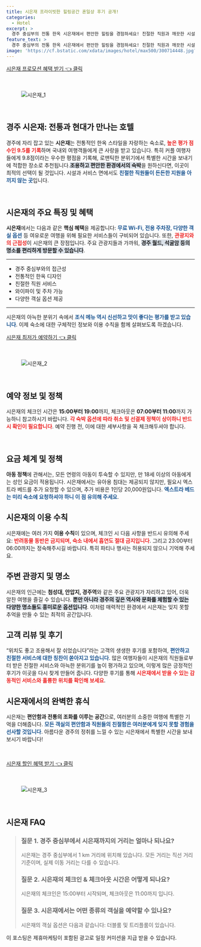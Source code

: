 ```yaml
---
title: 시은재 프라이빗한 힐링공간 혼일상 후기 공개!
categories:
  - Hotel
excerpt: >
  경주 중심부의 전통 한옥 시은재에서 편안한 힐링을 경험하세요! 친절한 직원과 깨끗한 시설 훌륭한 위치가 어우러져 9.5점의 높은 평가를 받았습니다. 지금 방문해보세요!
feature_text: >
  경주 중심부의 전통 한옥 시은재에서 편안한 힐링을 경험하세요! 친절한 직원과 깨끗한 시설 훌륭한 위치가 어우러져 9.5점의 높은 평가를 받았습니다. 지금 방문해보세요!
image: 'https://cf.bstatic.com/xdata/images/hotel/max500/300714448.jpg?k=757fd68fccf5f13f1ea6bd2f5e06dd35898ab2cfe8a71999c0f87da8ca9712a4&o=&hp=1'
---
```


<p><a class="modoo-button" href="https://tinyurl.com/25hy36fl" rel="nofollow noopener">시은재 프로모션 혜택 받기 👈 클릭</a></p><br/>
<figure class="image"><img alt="시은재_1" src="https://cf.bstatic.com/xdata/images/hotel/max1024x768/283803669.jpg?k=24c7dad1e95c580c15693ba3e92c61323a803d5043c96a82a351d6dceadf0fe8&amp;o=&amp;hp=1"/></figure><br/>

<h2 data-ke-size="size26" id="경주_시은재_소개">경주 시은재: 전통과 현대가 만나는 호텔</h2>
<p data-ke-size="size16">경주에 자리 잡고 있는 <b>시은재</b>는 전통적인 한옥 스타일을 자랑하는 숙소로, <b><span style="color: #ee2323;">높은 평가 점수인 9.5를 기록</span></b>하며 국내외 여행객들에게 큰 사랑을 받고 있습니다. 특히 커플 여행자들에게 9.8점이라는 우수한 평점을 기록해, 로맨틱한 분위기에서 특별한 시간을 보내기에 적합한 장소로 추천됩니다.<b><span style="background-color: #21538527;">조용하고 편안한 환경에서의 숙박</span></b>을 원하신다면, 이곳이 최적의 선택이 될 것입니다. 시설과 서비스 면에서도 <b><span style="color: #1a5490;">친절한 직원들이 든든한 지원을 아끼지 않는 곳</span></b>입니다.</p>
<p data-ke-size="size16"> </p>
<h2 data-ke-size="size23" id="시은재_특징">시은재의 주요 특징 및 혜택</h2>
<p data-ke-size="size16"><b>시은재</b>에서는 다음과 같은 <b>핵심 혜택</b>을 제공합니다: <b><span style="color: #1a5490;">무료 Wi-Fi, 전용 주차장, 다양한 객실 옵션</span></b> 등 여유로운 여행을 위해 필요한 서비스들이 구비되어 있습니다. 또한, <b><span style="color: #ee2323;">관광지와의 근접성</span></b>이 시은재의 큰 장점입니다. 주요 관광지들과 가까워, <b><span style="background-color: #21538527;">경주 월드, 석굴암 등의 명소를 편리하게 방문할 수 있습니다</span></b>.</p>
<hr contenteditable="false" data-ke-style="style5" data-ke-type="horizontalRule"/>
<ul data-ke-list-type="disc" style="list-style-type: disc;">
<li>경주 중심부와의 접근성</li>
<li>전통적인 한옥 디자인</li>
<li>친절한 직원 서비스</li>
<li>와이파이 및 주차 가능</li>
<li>다양한 객실 옵션 제공</li>
</ul>
<hr contenteditable="false" data-ke-style="style5" data-ke-type="horizontalRule"/>
<p data-ke-size="size16">시은재의 아늑한 분위기 속에서 <b><span style="color: #1a5490;">조식 메뉴 역시 신선하고 맛이 좋다는 평가를 받고 있습니다</span></b>. 이제 숙소에 대한 구체적인 정보와 이용 수칙을 함께 살펴보도록 하겠습니다.</p>
<p><a class="modoo-button" href="https://tinyurl.com/25hy36fl" rel="nofollow noopener">시은재 최저가 예약하기 👈 클릭</a></p><br/>
<figure class="image"><img alt="시은재_2" src="https://cf.bstatic.com/xdata/images/hotel/max500/300714448.jpg?k=757fd68fccf5f13f1ea6bd2f5e06dd35898ab2cfe8a71999c0f87da8ca9712a4&amp;o=&amp;hp=1"/></figure><br/>
<h2 data-ke-size="size23" id="시은재_예약정보">예약 정보 및 정책</h2>
<p data-ke-size="size16">시은재의 체크인 시간은 <b>15:00부터 19:00</b>까지, 체크아웃은 <b>07:00부터 11:00</b>까지 가능하니 참고하시기 바랍니다. <b><span style="color: #ee2323;">각 숙박 옵션에 따라 취소 및 선결제 정책이 상이하니 반드시 확인이 필요합니다</span></b>. 예약 진행 전, 이에 대한 세부사항을 꼭 체크해두셔야 합니다.</p>
<p data-ke-size="size16"> </p>
<h2 data-ke-size="size23" id="시은재_요금정책">요금 체계 및 정책</h2>
<p data-ke-size="size16"><b>아동 정책</b>에 관해서는, 모든 연령의 아동이 투숙할 수 있지만, 만 18세 이상의 아동에게는 성인 요금이 적용됩니다. 시은재에서는 유아용 침대는 제공되지 않지만, 필요시 엑스트라 베드를 추가 요청할 수 있으며, 추가 비용은 1인당 20,000원입니다. <b><span style="color: #1a5490;">엑스트라 베드는 미리 숙소에 요청하셔야 하니 이 점 유의해 주세요</span></b>.</p>
<h2 data-ke-size="size26" id="시은재_이용수칙">시은재의 이용 수칙</h2>
<p data-ke-size="size16">시은재에는 여러 가지 <b>이용 수칙</b>이 있으며, 체크인 시 다음 사항을 반드시 유의해 주세요: <b><span style="color: #ee2323;">반려동물 동반은 금지되며, 숙소 내에서 흡연도 절대 금지입니다</span></b>. 그리고 23:00부터 06:00까지는 정숙해주시길 바랍니다. 특히 파티나 행사는 허용되지 않으니 기억해 주세요.</p>
<h2 data-ke-size="size23" id="시은재_주변관광지">주변 관광지 및 명소</h2>
<p data-ke-size="size16">시은재의 인근에는 <b>첨성대, 안압지, 경주역</b>와 같은 주요 관광지가 자리하고 있어, 더욱 알찬 여행을 즐길 수 있습니다. <b><span style="background-color: #21538527;">뿐만 아니라 경주의 깊은 역사와 문화를 체험할 수 있는 다양한 명소들도 흥미로운 옵션입니다</span></b>. 이처럼 매력적인 환경에서 시은재는 잊지 못할 추억을 만들 수 있는 최적의 공간입니다.</p>
<h2 data-ke-size="size26" id="시은재_고객리뷰">고객 리뷰 및 후기</h2>
<p data-ke-size="size16">“위치도 좋고 조용해서 잘 쉬었습니다”라는 고객의 생생한 후기를 포함하여, <b><span style="color: #1a5490;">편안하고 친절한 서비스에 대한 칭찬이 쏟아지고 있습니다</span></b>. 많은 여행자들이 시은재의 직원들로부터 받은 친절한 서비스와 아늑한 분위기를 높이 평가하고 있으며, 이렇게 많은 긍정적인 후기가 이곳을 다시 찾게 만들어 줍니다. 다양한 후기를 통해 <b><span style="color: #ee2323;">시은재에서 받을 수 있는 감동적인 서비스와 훌륭한 위치를 확인해 보세요</span></b>.</p>
<h2 data-ke-size="size23" id="시은재_휴식공간">시은재에서의 완벽한 휴식</h2>
<p data-ke-size="size16">시은재는 <b>편안함과 전통의 조화를 이루는 공간</b>으로, 여러분의 소중한 여행에 특별한 기억을 더해줍니다. <b><span style="color: #1a5490;">모든 객실의 편안함과 직원들의 친절함은 여러분에게 잊지 못할 경험을 선사할 것입니다</span></b>. 아름다운 경주의 정취를 느낄 수 있는 시은재에서 특별한 시간을 보내보시기 바랍니다!</p>
<p data-ke-size="size16"> </p>

<p><a class="modoo-button" href="https://tinyurl.com/25hy36fl" rel="nofollow noopener">시은재 할인 혜택 받기 👈 클릭</a></p><br>

<figure class="image"><img src="https://cf.bstatic.com/xdata/images/hotel/max500/283804015.jpg?k=32ad234a81d1910bd18582afee2805b46be91ff90f9b97fd2352a8d489067c11&o=&hp=1" alt="시은재_3"></figure><br>
<h2 id="시은재_FAQ">시은재 FAQ</h2>
<div itemscope="" itemtype="https://schema.org/FAQPage"> <blockquote> <div itemscope="" itemprop="mainEntity" itemtype="https://schema.org/Question"> <h3 id="질문_1" itemprop="name">질문 1. 경주 중심부에서 시은재까지의 거리는 얼마나 되나요?</h3> <div itemscope="" itemprop="acceptedAnswer" itemtype="https://schema.org/Answer"> <span itemprop="text"> <p>시은재는 경주 중심부에서 1 km 거리에 위치해 있습니다. 모든 거리는 직선 거리 기준이며, 실제 이동 거리는 다를 수 있습니다.</p> </span> </div> </div> <div itemscope="" itemprop="mainEntity" itemtype="https://schema.org/Question"> <h3 id="질문_2" itemprop="name">질문 2. 시은재의 체크인 & 체크아웃 시간은 어떻게 되나요?</h3> <div itemscope="" itemprop="acceptedAnswer" itemtype="https://schema.org/Answer"> <span itemprop="text"> <p>시은재의 체크인은 15:00부터 시작되며, 체크아웃은 11:00까지 입니다.</p> </span> </div> </div> <div itemscope="" itemprop="mainEntity" itemtype="https://schema.org/Question"> <h3 id="질문_3" itemprop="name">질문 3. 시은재에서는 어떤 종류의 객실을 예약할 수 있나요?</h3> <div itemscope="" itemprop="acceptedAnswer" itemtype="https://schema.org/Answer"> <span itemprop="text"> <p>시은재의 객실 옵션은 다음과 같습니다: 더블룸 및 트리플룸이 있습니다.</p> </span> </div> </div> </blockquote> </div><p>이 포스팅은 제휴마케팅이 포함된 광고로 일정 커미션을 지급 받을 수 있습니다.</p>

